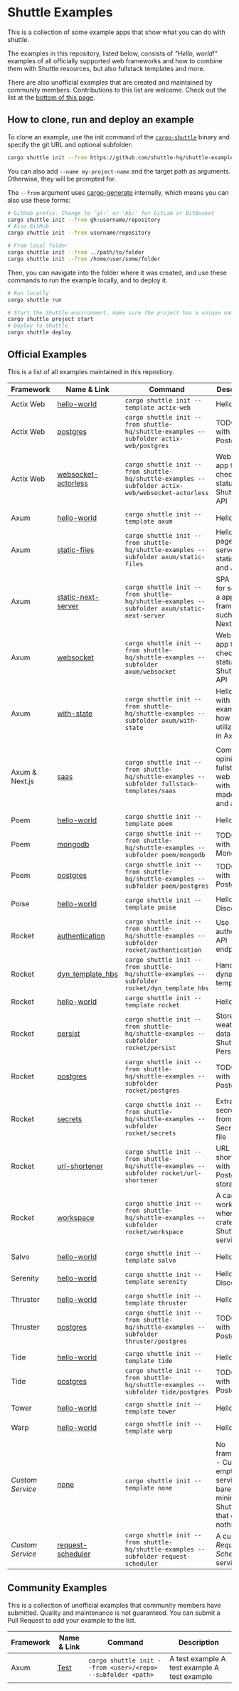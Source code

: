 # Shuttle Examples

This is a collection of some example apps that show what you can do with shuttle.

The examples in this repository, listed below, consists of *"Hello, world!"* examples of all officially supported web frameworks and how to combine them with Shuttle resources, but also fullstack templates and more.

There are also unofficial examples that are created and maintained by community members.
Contributions to this list are welcome.
Check out the list at the [bottom of this page](#community-examples).

## How to clone, run and deploy an example

To clone an example, use the init command of the [`cargo-shuttle`](https://docs.shuttle.rs/introduction/installation) binary and specify the git URL and optional subfolder:

```bash
cargo shuttle init --from https://github.com/shuttle-hq/shuttle-examples --subfolder axum/hello-world
```

You can also add `--name my-project-name` and the target path as arguments. Otherwise, they will be prompted for.

The `--from` argument uses [cargo-generate](https://cargo-generate.github.io/cargo-generate/) internally, which means you can also use these forms:

```bash
# GitHub prefix. Change to 'gl:' or 'bb:' for GitLab or BitBucket
cargo shuttle init --from gh:username/repository
# Also GitHub
cargo shuttle init --from username/repository

# From local folder
cargo shuttle init --from ../path/to/folder
cargo shuttle init --from /home/user/some/folder
```

Then, you can navigate into the folder where it was created, and use these commands to run the example locally, and to deploy it.

```bash
# Run locally
cargo shuttle run

# Start the Shuttle environment, make sure the project has a unique name
cargo shuttle project start
# Deploy to Shuttle
cargo shuttle deploy
```

## Official Examples

This is a list of all examples maintained in this repostiory.

**Framework** | **Name & Link** | **Command** | **Description**
--------------|-----------------|-------------|----------------
Actix Web | [hello-world](./actix-web/hello-world/) | `cargo shuttle init --template actix-web` | Hello World
Actix Web | [postgres](./actix-web/postgres/) | `cargo shuttle init --from shuttle-hq/shuttle-examples --subfolder actix-web/postgres` | TODO app with a Postgres DB
Actix Web | [websocket-actorless](./actix-web/websocket-actorless/) | `cargo shuttle init --from shuttle-hq/shuttle-examples --subfolder actix-web/websocket-actorless` | Websocket app that checks the status of Shuttle's API
|||
Axum | [hello-world](./axum/hello-world/) | `cargo shuttle init --template axum` | Hello World
Axum | [static-files](./axum/static-files/) | `cargo shuttle init --from shuttle-hq/shuttle-examples --subfolder axum/static-files` | Hello World page that serves static HTML and JS files
Axum | [static-next-server](./axum/static-next-server/) | `cargo shuttle init --from shuttle-hq/shuttle-examples --subfolder axum/static-next-server` | SPA server for serving a apps from frameworks such as Next.js
Axum | [websocket](./axum/websocket/) | `cargo shuttle init --from shuttle-hq/shuttle-examples --subfolder axum/websocket` | Websocket app that checks the status of Shuttle's API
Axum | [with-state](./axum/with-state/) | `cargo shuttle init --from shuttle-hq/shuttle-examples --subfolder axum/with-state` | Hello World with example of how to utilize State in Axum
|||
Axum & Next.js | [saas](./fullstack-templates/saas/) | `cargo shuttle init --from shuttle-hq/shuttle-examples --subfolder fullstack-templates/saas` | Competent opinionated fullstack web app with pre-made routes and assets
|||
Poem | [hello-world](./poem/hello-world/) | `cargo shuttle init --template poem` | Hello World
Poem | [mongodb](./poem/mongodb/) | `cargo shuttle init --from shuttle-hq/shuttle-examples --subfolder poem/mongodb` | TODO app with MongoDB
Poem | [postgres](./poem/postgres/) | `cargo shuttle init --from shuttle-hq/shuttle-examples --subfolder poem/postgres` | TODO app with a Postgres DB
|||
Poise | [hello-world](./poise/hello-world/) | `cargo shuttle init --template poise` | Hello World Discord bot
|||
Rocket | [authentication](./rocket/authentication/) | `cargo shuttle init --from shuttle-hq/shuttle-examples --subfolder rocket/authentication` | Use JWT to authenticate API endpoints
Rocket | [dyn_template_hbs](./rocket/dyn_template_hbs/) | `cargo shuttle init --from shuttle-hq/shuttle-examples --subfolder rocket/dyn_template_hbs` | Handlebars dynamic templates
Rocket | [hello-world](./rocket/hello-world/) | `cargo shuttle init --template rocket` | Hello World
Rocket | [persist](./rocket/persist/) | `cargo shuttle init --from shuttle-hq/shuttle-examples --subfolder rocket/persist` | Store weather data with Shuttle Persist
Rocket | [postgres](./rocket/postgres/) | `cargo shuttle init --from shuttle-hq/shuttle-examples --subfolder rocket/postgres` | TODO app with a Postgres DB
Rocket | [secrets](./rocket/secrets/) | `cargo shuttle init --from shuttle-hq/shuttle-examples --subfolder rocket/secrets` | Extract secrets from your Secrets.toml file
Rocket | [url-shortener](./rocket/url-shortener/) | `cargo shuttle init --from shuttle-hq/shuttle-examples --subfolder rocket/url-shortener` | URL shortener with Postgres storage
Rocket | [workspace](./rocket/workspace/) | `cargo shuttle init --from shuttle-hq/shuttle-examples --subfolder rocket/workspace` | A cargo workspace where one crate is a Shuttle service
|||
Salvo | [hello-world](./salvo/hello-world/) | `cargo shuttle init --template salvo` | Hello World
|||
Serenity | [hello-world](./serenity/hello-world/) | `cargo shuttle init --template serenity` | Hello World Discord bot
|||
Thruster | [hello-world](./thruster/hello-world/) | `cargo shuttle init --template thruster` | Hello World
Thruster | [postgres](./thruster/postgres/) | `cargo shuttle init --from shuttle-hq/shuttle-examples --subfolder thruster/postgres` | TODO app with a Postgres DB
|||
Tide | [hello-world](./tide/hello-world/) | `cargo shuttle init --template tide` | Hello World
Tide | [postgres](./tide/postgres/) | `cargo shuttle init --from shuttle-hq/shuttle-examples --subfolder tide/postgres` | TODO app with a Postgres DB
|||
Tower | [hello-world](./tower/hello-world/) | `cargo shuttle init --template tower` | Hello World
|||
Warp | [hello-world](./warp/hello-world/) | `cargo shuttle init --template warp` | Hello World
|||
*Custom Service* | [none](./custom/none/) | `cargo shuttle init --template none` | No framework - Custom empty service - A barebones minimal Shuttle app that does nothing
*Custom Service* | [request-scheduler](./custom/request-scheduler/) | `cargo shuttle init --from shuttle-hq/shuttle-examples --subfolder request-scheduler` | A custom *Request Scheduler* service

## Community Examples

This is a collection of unofficial examples that community members have submitted.
Quality and maintenance is not guaranteed.
You can submit a Pull Request to add your example to the list.

<!--
############ TO ADD TO THE LIST ############

1. Your example should be in a public repository.
2. If it has a license, it should allow users to copy and modify the code.
3. Keep the list sorted by Framework name, then Example name.

### You can copy this line and fill in the placeholders:

<FRAMEWORK> | [<NAME>](<LINK_TO_REPO>) | `cargo shuttle init --from <USER>/<REPO> --subfolder <PATH>` | <DESCRIPTION>

- If the example is in the root of the repo, you can remove the --subfolder argument.
- Add `gl:` or `bb:` prefix for examples hosted on GitLab or BitBucket (see examples at the top).

############################################
-->

**Framework** | **Name & Link** | **Command** | **Description**
--------------|-----------------|-------------|----------------
Axum | [Test](https://github.com/user/repo) | `cargo shuttle init --from <user>/<repo> --subfolder <path>` | A test example A test example A test example
